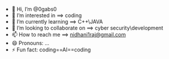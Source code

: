 - 👋 Hi, I’m @0gabs0
- 👀 I’m interested in ==> coding
- 🌱 I’m currently learning ==> C++\JAVA
- 💞️ I’m looking to collaborate on ==> cyber security\development
- 📫 How to reach me ==> nidhani1raj@gmail.com
- 😄 Pronouns: ...
- ⚡ Fun fact: coding==AI==coding

<!---
0gabs0/0gabs0 is a ✨ special ✨ repository because its `README.md` (this file) appears on your GitHub profile.
You can click the Preview link to take a look at your changes.
--->
